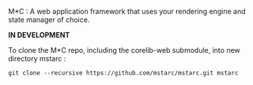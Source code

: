 M*C : A web application framework that uses your rendering engine and state manager of choice.


**IN DEVELOPMENT**


To clone the M*C repo, including the corelib-web submodule, into new directory mstarc :

	git clone --recursive https://github.com/mstarc/mstarc.git mstarc



